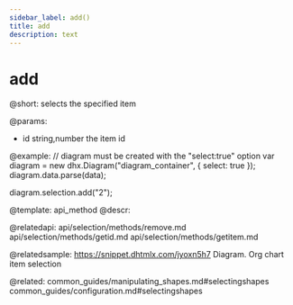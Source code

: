 ```yaml
---
sidebar_label: add()
title: add
description: text
---
```


# add

@short: selects the specified item

@params:
- id		string,number		the item id


@example:
// diagram must be created with the "select:true" option
var diagram = new dhx.Diagram("diagram_container", { select: true });
diagram.data.parse(data);

diagram.selection.add("2");


@template:	api_method
@descr:


@relatedapi:
	api/selection/methods/remove.md
	api/selection/methods/getid.md
    api/selection/methods/getitem.md
	
@relatedsample:	https://snippet.dhtmlx.com/jyoxn5h7	Diagram. Org chart item selection

@related:
	common_guides/manipulating_shapes.md#selectingshapes
	common_guides/configuration.md#selectingshapes